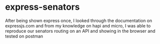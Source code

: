 # express-senators
After being shown express once, I looked through the documentation on expressjs.com and from my knowledge on hapi and micro, I was able to reproduce our senators routing on an API and showing in the browser and tested on postman
